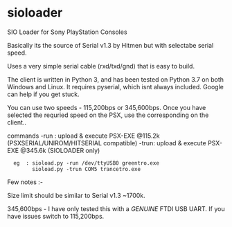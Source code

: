 # sioloader
SIO Loader for Sony PlayStation Consoles

Basically its the source of Serial v1.3 by Hitmen but with selectabe serial speed.

Uses a very simple serial cable (rxd/txd/gnd) that is easy to build. 

The client is written in Python 3, and has been tested on Python 3.7 on both Windows and Linux. It requires pyserial, which isnt always included. Google can help if you get stuck.

You can use two speeds - 115,200bps or 345,600bps. Once you have selected the requried speed on the PSX, use the corresponding on the client..

commands
     -run : upload & execute PSX-EXE @115.2k (PSXSERIAL/UNIROM/HITSERIAL compatible)
     -trun: upload & execute PSX-EXE @345.6k (SIOLOADER only)

      eg  : sioload.py -run /dev/ttyUSB0 greentro.exe
            sioload.py -trun COM5 trancetro.exe

Few notes :-

Size limit should be similar to Serial v1.3 ~1700k. 

345,600bps - I have only tested this with a *GENUINE* FTDI USB UART. If you have issues switch to 115,200bps.







